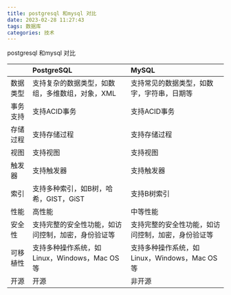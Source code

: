 ```yaml
---
title: postgresql 和mysql 对比
date: 2023-02-28 11:27:43
tags: 数据库
categories: 技术
---
```

postgresql 和mysql 对比


|  | PostgreSQL | MySQL |
| :--- | :--- | :--- |
| 数据类型 | 支持复杂的数据类型，如数组，多维数组，对象，XML | 支持常见的数据类型，如数字，字符串，日期等 |
| 事务支持 | 支持ACID事务 | 支持ACID事务 |
| 存储过程 | 支持存储过程 | 支持存储过程 |
| 视图 | 支持视图 | 支持视图 |
| 触发器 | 支持触发器 | 支持触发器 |
| 索引 | 支持多种索引，如B树，哈希，GIST，GiST | 支持B树索引 |
| 性能 | 高性能 | 中等性能 |
| 安全性 | 支持完整的安全性功能，如访问控制，加密，身份验证等 | 支持完整的安全性功能，如访问控制，加密，身份验证等 |
| 可移植性 | 支持多种操作系统，如Linux，Windows，Mac OS等 | 支持多种操作系统，如Linux，Windows，Mac OS等 |
| 开源 | 开源 | 非开源 |